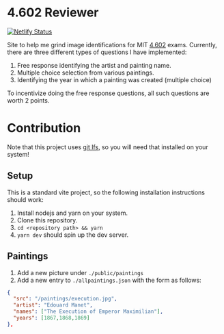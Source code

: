 # 4.602 Reviewer

[![Netlify Status](https://api.netlify.com/api/v1/badges/f33c7d17-f7c7-45b6-b95b-ddfb487a6469/deploy-status)](https://app.netlify.com/sites/splendid-tartufo-bfb05f/deploys)

Site to help me grind image identifications for MIT
[4.602](https://ocw.mit.edu/courses/4-602-modern-art-and-mass-culture-spring-2012/)
exams. Currently, there are three different types of questions I have
implemented:

1. Free response identifying the artist and painting name.
2. Multiple choice selection from various paintings.
3. Identifying the year in which a painting was created (multiple choice)

To incentivize doing the free response questions, all such questions are worth 2
points.

# Contribution

Note that this project uses [git lfs](https://git-lfs.com/), so you will need
that installed on your system!

## Setup

This is a standard vite project, so the following installation instructions
should work:

1. Install nodejs and yarn on your system.
2. Clone this repository.
3. `cd <repository path> && yarn`
4. `yarn dev` should spin up the dev server.

## Paintings

1. Add a new picture under `./public/paintings`
2. Add a new entry to `./allpaintings.json` with the form as follows:
  ```json
  {
    "src": "/paintings/execution.jpg",
    "artist": "Edouard Manet",
    "names": ["The Execution of Emperor Maximilian"],
    "years": [1867,1868,1869]
  },
  ```
